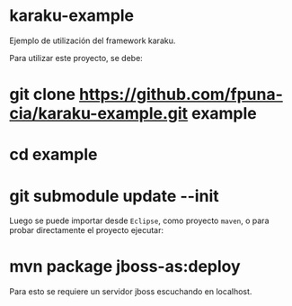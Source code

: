 karaku-example
==============

Ejemplo de utilización del framework karaku.

Para utilizar este proyecto, se debe:

# git clone https://github.com/fpuna-cia/karaku-example.git example
# cd example
# git submodule update --init

Luego se puede importar desde `Eclipse`, como proyecto `maven`, o 
para probar directamente el proyecto ejecutar:

# mvn package jboss-as:deploy

Para esto se requiere un servidor jboss escuchando en localhost.

